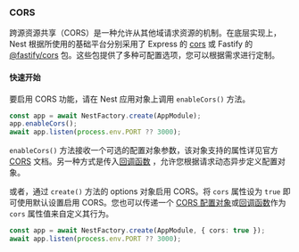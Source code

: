 ### CORS

跨源资源共享（CORS）是一种允许从其他域请求资源的机制。在底层实现上，Nest 根据所使用的基础平台分别采用了 Express 的 [cors](https://github.com/expressjs/cors) 或 Fastify 的 [@fastify/cors](https://github.com/fastify/fastify-cors) 包。这些包提供了多种可配置选项，您可以根据需求进行定制。

#### 快速开始

要启用 CORS 功能，请在 Nest 应用对象上调用 `enableCors()` 方法。

```typescript
const app = await NestFactory.create(AppModule);
app.enableCors();
await app.listen(process.env.PORT ?? 3000);
```

`enableCors()` 方法接收一个可选的配置对象参数，该对象支持的属性详见官方 [CORS](https://github.com/expressjs/cors#configuration-options) 文档。另一种方式是传入[回调函数](https://github.com/expressjs/cors#configuring-cors-asynchronously) ，允许您根据请求动态异步定义配置对象。

或者，通过 `create()` 方法的 options 对象启用 CORS。将 `cors` 属性设为 `true` 即可使用默认设置启用 CORS。您也可以传递一个 [CORS 配置对象](https://github.com/expressjs/cors#configuration-options)或[回调函数](https://github.com/expressjs/cors#configuring-cors-asynchronously)作为 `cors` 属性值来自定义其行为。

```typescript
const app = await NestFactory.create(AppModule, { cors: true });
await app.listen(process.env.PORT ?? 3000);
```